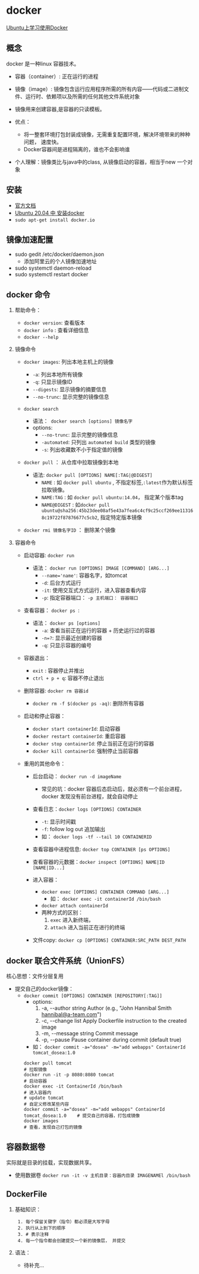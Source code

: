 # docker

[Ubuntu上学习使用Docker](https://blog.csdn.net/P_LarT/article/details/107768318)

## 概念
docker 是一种linux 容器技术。
 - 容器（container）: 正在运行的进程
 - 镜像（image）: 镜像包含运行应用程序所需的所有内容——代码或二进制文件、运行时、依赖项以及所需的任何其他文件系统对象
 - 镜像用来创建容器,是容器的只读模板。
 - 优点：
    - 将一整套环境打包封装成镜像，无需重复配置环境，解决环境带来的种种问题， 速度快。
    - Docker容器间是进程隔离的，谁也不会影响谁
  
 - 个人理解：镜像类比与java中的class, 从镜像启动的容器，相当于new 一个对象
## 安装
    
- [官方文档](https://docs.docker.com/engine/install/ubuntu/)
- [Ubuntu 20.04 中 安装docker](https://blog.csdn.net/luodong1501/article/details/106194408)
-  `sudo apt-get install docker.io`

## 镜像加速配置
 
 - sudo gedit /etc/docker/daemon.json
    - 添加阿里云的个人镜像加速地址
 - sudo systemctl daemon-reload
 - sudo systemctl restart docker 

## docker 命令
1. 帮助命令：
    - `docker version`: 查看版本
    - `docker info` : 查看详细信息
    - `docker --help` 

2. 镜像命令
    - `docker images`: 列出本地主机上的镜像
        - `-a`: 列出本地所有镜像
        - `-q`: 只显示镜像ID
        - `--digests`: 显示镜像的摘要信息
        - `--no-trunc`: 显示完整的镜像信息

    - `docker search` 
        - 语法：` docker search [options] 镜像名字`
        - options:
            - `--no-trunc`: 显示完整的镜像信息
            - `-automated`: 只列出 `automated build` 类型的镜像
            - `-s`: 列出收藏数不小于指定值的镜像
            
    - `docker pull` ： 从仓库中拉取镜像到本地
        - 语法: `docker pull [OPTIONS] NAME[:TAG|@DIGEST]`         
            - `NAME` :  如 `docker pull ubuntu` , 不指定标签,`:latest`作为默认标签拉取镜像。
            - `NAME:TAG` : 如 `docker pull ubuntu:14.04`， 指定某个版本tag
            - `NAME@DIGEST` : 如`docker pull ubuntu@sha256:45b23dee08af5e43a7fea6c4cf9c25ccf269ee113168c19722f87876677c5cb2`, 
                指定特定版本镜像
                        
    - `docker rmi 镜像名字ID` ： 删除某个镜像

3. 容器命令
    - 启动容器: `docker run`
        - 语法： `docker run [OPTIONS] IMAGE [COMMAND] [ARG...]`
            - `--name='name'`: 容器名字，如tomcat
            - `-d`: 后台方式运行
            - `-it`: 使用交互式方式运行，进入容器查看内容
            - `-p`: 指定容器端口： `-p 主机端口： 容器端口`
    
    - 查看容器： `docker ps `: 
        - 语法： `docker ps [options]`
            - `-a`: 查看当前正在运行的容器 + 历史运行过的容器
            - `-n=?`: 显示最近创建的容器
            - `-q`: 只显示容器的编号
    - 容器退出：            
        - `exit` : 容器停止并推出
        - `ctrl + p + q`: 容器不停止退出
    
    - 删除容器: `docker rm 容器id`
        - `docker rm -f $(docker ps -aq)`: 删除所有容器 
     
    - 启动和停止容器：
        - `docker start containerId`: 启动容器 
        - `docker restart containerId`: 重启容器 
        - `docker stop containerId`: 停止当前正在运行的容器 
        - `docker kill containerId`: 强制停止当前容器 
               
    - 重用的其他命令：
        - 后台启动： `docker run -d imageName` 
            - 常见的坑：docker 容器后态启动后，就必须有一个前台进程，docker 发现没有前台进程，就会自动停止
        - 查看日志：`docker logs [OPTIONS] CONTAINER` 
            - `-t`: 显示时间戳
            - `-f`: follow log out 追加输出
            - 如： `docker logs -tf --tail 10 CONTAINERID`
        - 查看容器中进程信息: `docker top CONTAINER [ps OPTIONS]`
        
        - 查看容器的元数据：`docker inspect [OPTIONS] NAME|ID [NAME|ID...]`
           
        - 进入容器：
            - `docker exec [OPTIONS] CONTAINER COMMAND [ARG...]`
                - 如： `docker exec -it containerId /bin/bash`
            - `docker attach containerId`
            - 两种方式的区别： 
                1. `exec` 进入新终端， 
                2. `attach` 进入当前正在进行的终端
        - 文件copy:
            `docker cp [OPTIONS] CONTAINER:SRC_PATH DEST_PATH`
 
            
            
## docker 联合文件系统（UnionFS）
 核心思想：文件分层复用

- 提交自己的docker镜像：
    - `docker commit [OPTIONS] CONTAINER [REPOSITORY[:TAG]]`        
        - options:
            1. -a, --author string    Author (e.g., "John Hannibal Smith <hannibal@a-team.com>")
            2. -c, --change list      Apply Dockerfile instruction to the created image
            3. -m, --message string   Commit message
            4. -p, --pause            Pause container during commit (default true)
         - 如： `docker commit -a="dosea" -m="add webapps" ContainerId tomcat_dosea:1.0`
        ```shell script
        docker pull tomcat                                                        # 拉取镜像
        docker run -it -p 8080:8080 tomcat                                        # 启动容器
        docker exec -it ContainerId /bin/bash                                     # 进入容器内
        # update tomcat                                                           # 自定义修改某些内容
        docker commit -a="dosea" -m="add webapps" ContainerId tomcat_dosea:1.0    # 提交自己的容器，打包成镜像                         
        docker images                                                             # 查看，发现自己打包的镜像
        ```
            
## 容器数据卷
 实际就是目录的挂载，实现数据共享。
 
- 使用数据卷
    `docker run -it -v 主机目录：容器内目录 IMAGENAMEl /bin/bash` 




## DockerFile 
1. 基础知识：
        
        1. 每个保留关键字（指令）都必须是大写字母
        2. 执行从上到下的顺序
        3. # 表示注释
        4. 每一个指令都会创建提交一个新的镜像层， 并提交
        
2. 语法： 
    - 待补充...